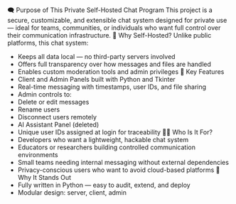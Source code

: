 🗨️ Purpose of This Private Self-Hosted Chat Program
This project is a secure, customizable, and extensible chat system designed for private use — ideal for teams, communities, or individuals who want full control over their communication infrastructure.
🔐 Why Self-Hosted?
Unlike public platforms, this chat system:
- Keeps all data local — no third-party servers involved
- Offers full transparency over how messages and files are handled
- Enables custom moderation tools and admin privileges
🧰 Key Features
- Client and Admin Panels built with Python and Tkinter
- Real-time messaging with timestamps, user IDs, and file sharing
- Admin controls to:
- Delete or edit messages
- Rename users
- Disconnect users remotely
- AI Assistant Panel (deleted)
- Unique user IDs assigned at login for traceability
🧑‍💼 Who Is It For?
- Developers who want a lightweight, hackable chat system
- Educators or researchers building controlled communication environments
- Small teams needing internal messaging without external dependencies
- Privacy-conscious users who want to avoid cloud-based platforms
🚀 Why It Stands Out
- Fully written in Python — easy to audit, extend, and deploy
- Modular design: server, client, admin
